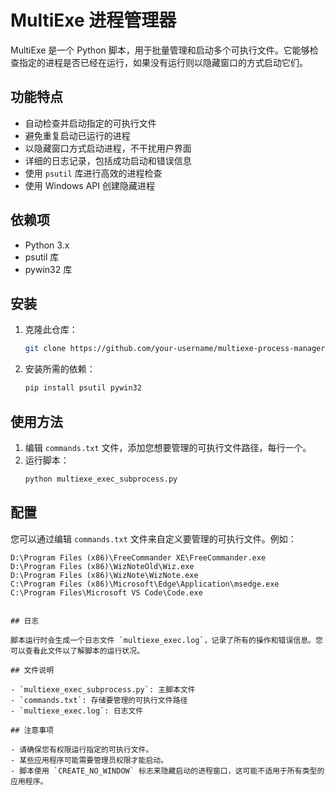 # MultiExe 进程管理器

MultiExe 是一个 Python 脚本，用于批量管理和启动多个可执行文件。它能够检查指定的进程是否已经在运行，如果没有运行则以隐藏窗口的方式启动它们。

## 功能特点

- 自动检查并启动指定的可执行文件
- 避免重复启动已运行的进程
- 以隐藏窗口方式启动进程，不干扰用户界面
- 详细的日志记录，包括成功启动和错误信息
- 使用 `psutil` 库进行高效的进程检查
- 使用 Windows API 创建隐藏进程

## 依赖项

- Python 3.x
- psutil 库
- pywin32 库

## 安装

1. 克隆此仓库：
   ```bash
   git clone https://github.com/your-username/multiexe-process-manager.git
   ```

2. 安装所需的依赖：
   ```bash
   pip install psutil pywin32
   ```

## 使用方法

1. 编辑 `commands.txt` 文件，添加您想要管理的可执行文件路径，每行一个。
2. 运行脚本：
   ```bash
   python multiexe_exec_subprocess.py
   ```

## 配置

您可以通过编辑 `commands.txt` 文件来自定义要管理的可执行文件。例如：

```
D:\Program Files (x86)\FreeCommander XE\FreeCommander.exe
D:\Program Files (x86)\WizNoteOld\Wiz.exe
D:\Program Files (x86)\WizNote\WizNote.exe
C:\Program Files (x86)\Microsoft\Edge\Application\msedge.exe
C:\Program Files\Microsoft VS Code\Code.exe


## 日志

脚本运行时会生成一个日志文件 `multiexe_exec.log`，记录了所有的操作和错误信息。您可以查看此文件以了解脚本的运行状况。

## 文件说明

- `multiexe_exec_subprocess.py`: 主脚本文件
- `commands.txt`: 存储要管理的可执行文件路径
- `multiexe_exec.log`: 日志文件

## 注意事项

- 请确保您有权限运行指定的可执行文件。
- 某些应用程序可能需要管理员权限才能启动。
- 脚本使用 `CREATE_NO_WINDOW` 标志来隐藏启动的进程窗口，这可能不适用于所有类型的应用程序。
